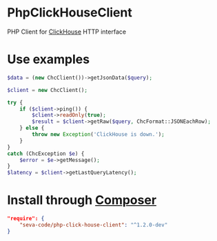 # PhpClickHouseClient
PHP Client for [ClickHouse](https://github.com/yandex/ClickHouse) HTTP interface

# Use examples
````php
$data = (new ChcClient())->getJsonData($query);
````

````php
$client = new ChcClient();

try {
    if ($client->ping()) {
        $client->readOnly(true);
        $result = $client->getRaw($query, ChcFormat::JSONEachRow);
    } else {
        throw new Exception('ClickHouse is down.');
    }
}
catch (ChcException $e) {
    $error = $e->getMessage();
}
$latency = $client->getLastQueryLatency();
````

# Install through [Composer](https://getcomposer.org/)
````json
"require": {
    "seva-code/php-click-house-client": "^1.2.0-dev"
}
````